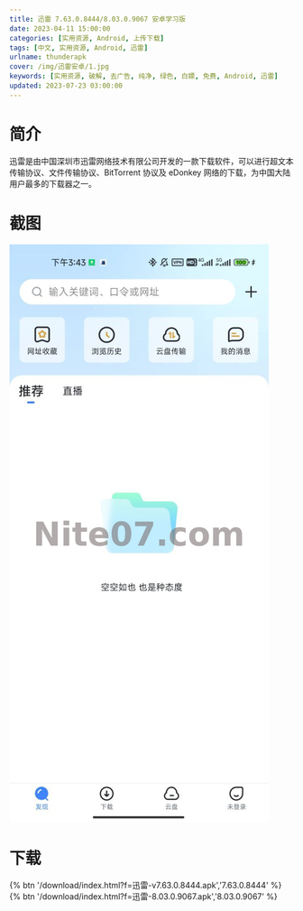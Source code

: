 ```yaml
---
title: 迅雷 7.63.0.8444/8.03.0.9067 安卓学习版
date: 2023-04-11 15:00:00
categories: [实用资源, Android, 上传下载]
tags: [中文, 实用资源, Android, 迅雷]
urlname: thunderapk
cover: /img/迅雷安卓/1.jpg
keywords: [实用资源, 破解, 去广告, 纯净, 绿色, 白嫖, 免费, Android, 迅雷]
updated: 2023-07-23 03:00:00
---
```


# 简介

迅雷是由中国深圳市迅雷网络技术有限公司开发的一款下载软件，可以进行超文本传输协议、文件传输协议、BitTorrent 协议及 eDonkey 网络的下载，为中国大陆用户最多的下载器之一。

# 截图

![](/img/迅雷安卓/2.jpg)

# 下载

{% btn '/download/index.html?f=迅雷-v7.63.0.8444.apk','7.63.0.8444' %}
<br>
{% btn '/download/index.html?f=迅雷-8.03.0.9067.apk','8.03.0.9067' %}
